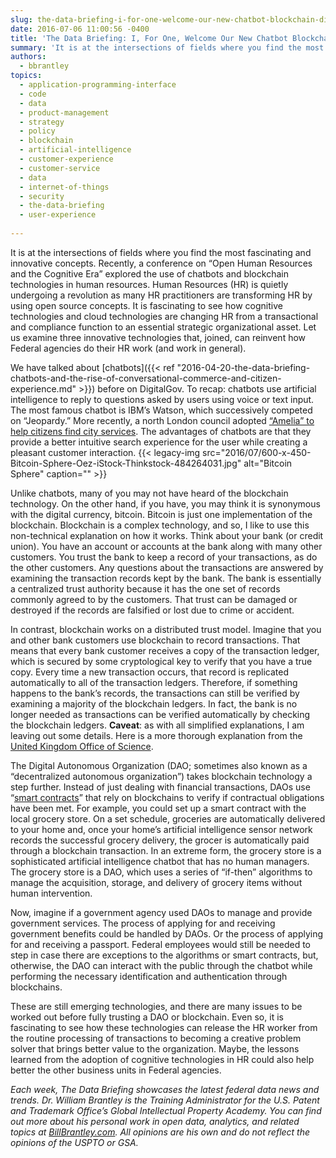 ```yaml
---
slug: the-data-briefing-i-for-one-welcome-our-new-chatbot-blockchain-digital-autonomous-organizations
date: 2016-07-06 11:00:56 -0400
title: 'The Data Briefing: I, For One, Welcome Our New Chatbot Blockchain Digital Autonomous Organizations'
summary: 'It is at the intersections of fields where you find the most fascinating and innovative concepts. Recently, a conference on &ldquo;Open Human Resources and the Cognitive Era&rdquo; explored the use of chatbots and blockchain technologies in human resources. Human Resources (HR) is quietly undergoing a revolution as many HR practitioners are transforming HR by using'
authors:
  - bbrantley
topics:
  - application-programming-interface
  - code
  - data
  - product-management
  - strategy
  - policy
  - blockchain
  - artificial-intelligence
  - customer-experience
  - customer-service
  - data
  - internet-of-things
  - security
  - the-data-briefing
  - user-experience
  
---
```


It is at the intersections of fields where you find the most fascinating and innovative concepts. Recently, a conference on “Open Human Resources and the Cognitive Era” explored the use of chatbots and blockchain technologies in human resources. Human Resources (HR) is quietly undergoing a revolution as many HR practitioners are transforming HR by using open source concepts. It is fascinating to see how cognitive technologies and cloud technologies are changing HR from a transactional and compliance function to an essential strategic organizational asset. Let us examine three innovative technologies that, joined, can reinvent how Federal agencies do their HR work (and work in general).

We have talked about [chatbots]({{< ref "2016-04-20-the-data-briefing-chatbots-and-the-rise-of-conversational-commerce-and-citizen-experience.md" >}}) before on DigitalGov. To recap: chatbots use artificial intelligence to reply to questions asked by users using voice or text input. The most famous chatbot is IBM’s Watson, which successively competed on “Jeopardy.” More recently, a north London council adopted [“Amelia” to help citizens find city services](http://venturebeat.com/2016/07/04/5-bots-that-could-change-democracy/). The advantages of chatbots are that they provide a better intuitive search experience for the user while creating a pleasant customer interaction. {{< legacy-img src="2016/07/600-x-450-Bitcoin-Sphere-Oez-iStock-Thinkstock-484264031.jpg" alt="Bitcoin Sphere" caption="" >}} 

Unlike chatbots, many of you may not have heard of the blockchain technology. On the other hand, if you have, you may think it is synonymous with the digital currency, bitcoin. Bitcoin is just one implementation of the blockchain. Blockchain is a complex technology, and so, I like to use this non-technical explanation on how it works. Think about your bank (or credit union). You have an account or accounts at the bank along with many other customers. You trust the bank to keep a record of your transactions, as do the other customers. Any questions about the transactions are answered by examining the transaction records kept by the bank. The bank is essentially a centralized trust authority because it has the one set of records commonly agreed to by the customers. That trust can be damaged or destroyed if the records are falsified or lost due to crime or accident.

In contrast, blockchain works on a distributed trust model. Imagine that you and other bank customers use blockchain to record transactions. That means that every bank customer receives a copy of the transaction ledger, which is secured by some cryptological key to verify that you have a true copy. Every time a new transaction occurs, that record is replicated automatically to all of the transaction ledgers. Therefore, if something happens to the bank’s records, the transactions can still be verified by examining a majority of the blockchain ledgers. In fact, the bank is no longer needed as transactions can be verified automatically by checking the blockchain ledgers. **Caveat**: as with all simplified explanations, I am leaving out some details. Here is a more thorough explanation from the [United Kingdom Office of Science](https://www.youtube.com/watch?v=4sm5LNqL5j0).

The Digital Autonomous Organization (DAO; sometimes also known as a “decentralized autonomous organization&#8221;) takes blockchain technology a step further. Instead of just dealing with financial transactions, DAOs use “[smart contracts](http://www.americanbanker.com/bankthink/smart-contracts-are-the-future-of-blockchain-1078705-1.html)” that rely on blockchains to verify if contractual obligations have been met. For example, you could set up a smart contract with the local grocery store. On a set schedule, groceries are automatically delivered to your home and, once your home’s artificial intelligence sensor network records the successful grocery delivery, the grocer is automatically paid through a blockchain transaction. In an extreme form, the grocery store is a sophisticated artificial intelligence chatbot that has no human managers. The grocery store is a DAO, which uses a series of “if-then” algorithms to manage the acquisition, storage, and delivery of grocery items without human intervention.

Now, imagine if a government agency used DAOs to manage and provide government services. The process of applying for and receiving government benefits could be handled by DAOs. Or the process of applying for and receiving a passport. Federal employees would still be needed to step in case there are exceptions to the algorithms or smart contracts, but, otherwise, the DAO can interact with the public through the chatbot while performing the necessary identification and authentication through blockchains.

These are still emerging technologies, and there are many issues to be worked out before fully trusting a DAO or blockchain. Even so, it is fascinating to see how these technologies can release the HR worker from the routine processing of transactions to becoming a creative problem solver that brings better value to the organization. Maybe, the lessons learned from the adoption of cognitive technologies in HR could also help better the other business units in Federal agencies.

_Each week, The Data Briefing showcases the latest federal data news and trends._
_Dr. William Brantley is the Training Administrator for the U.S. Patent and Trademark Office’s Global Intellectual Property Academy. You can find out more about his personal work in open data, analytics, and related topics at [BillBrantley.com](http://billbrantley.com). All opinions are his own and do not reflect the opinions of the USPTO or GSA._
